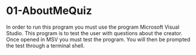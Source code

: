 # 01-AboutMeQuiz
In order to run this program you must use the program Microsoft Visual Studio.
This program is to test the user with questions about the creator.
Once opened in MSV you must test the program. You will then be prompted the test through a terminal shell.
